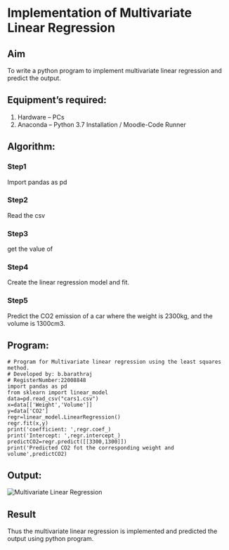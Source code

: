 # Implementation of Multivariate Linear Regression
## Aim
To write a python program to implement multivariate linear regression and predict the output.
## Equipment’s required:
1.	Hardware – PCs
2.	Anaconda – Python 3.7 Installation / Moodle-Code Runner
## Algorithm:
### Step1
Import pandas as pd

### Step2
Read the csv



### Step3
get the value of

### Step4
Create the linear regression model and fit.

### Step5
Predict the CO2 emission of a car where the weight is 2300kg, and the volume is 1300cm3.



## Program:
```
# Program for Multivariate linear regression using the least squares method.
# Developed by: b.barathraj
# RegisterNumber:22008848
import pandas as pd
from sklearn import linear_model
data=pd.read_csv("cars1.csv")
x=data[['Weight','Volume']]
y=data['CO2']
regr=linear_model.LinearRegression()
regr.fit(x,y)
print('coefficient: ',regr.coef_)
print('Intercept: ',regr.intercept_)
predictCO2=regr.predict([[3300,1300]])
print('Predicted CO2 fot the corresponding weight and volume',predictCO2)

```
## Output:
![Multivariate Linear Regression](https://user-images.githubusercontent.com/121490575/215154921-64c1cc5b-23c2-4562-b69f-05cfd854fb51.png)


## Result
Thus the multivariate linear regression is implemented and predicted the output using python program.

